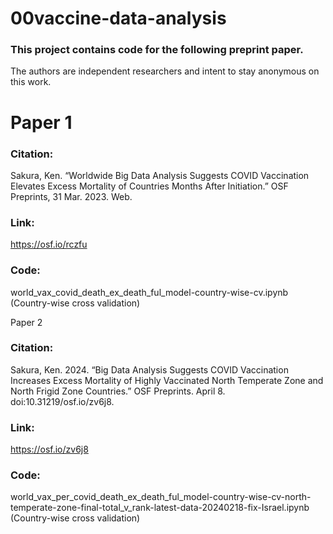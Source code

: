 # 00vaccine-data-analysis
### This project contains code for the following preprint paper.
The authors are independent researchers and intent to stay anonymous on this work.

# Paper 1 
### Citation:
Sakura, Ken. “Worldwide Big Data Analysis Suggests COVID Vaccination Elevates Excess Mortality of Countries Months After Initiation.” OSF Preprints, 31 Mar. 2023. Web.
### Link: 
https://osf.io/rczfu 
### Code: 
world_vax_covid_death_ex_death_ful_model-country-wise-cv.ipynb (Country-wise cross validation)

Paper 2
### Citation:
Sakura, Ken. 2024. “Big Data Analysis Suggests COVID Vaccination Increases Excess Mortality of Highly Vaccinated North Temperate Zone and North Frigid Zone Countries.” OSF Preprints. April 8. doi:10.31219/osf.io/zv6j8.

### Link:
https://osf.io/zv6j8
### Code:
world_vax_per_covid_death_ex_death_ful_model-country-wise-cv-north-temperate-zone-final-total_v_rank-latest-data-20240218-fix-Israel.ipynb (Country-wise cross validation)